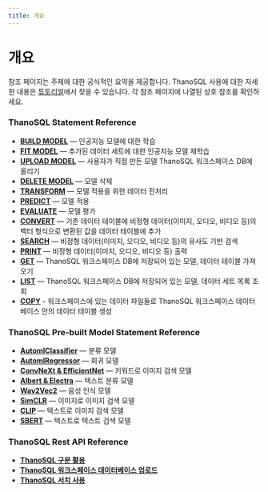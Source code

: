```yaml
---
title: 개요
---
```


# __개요__


참조 페이지는 주제에 대한 공식적인 요약을 제공합니다. ThanoSQL 사용에 대한 자세한 내용은 [튜토리얼](/ko/tutorials/algorithm_list/)에서 찾을 수 있습니다. 각 참조 페이지에 나열된 상호 참조를 확인하세요.

### __ThanoSQL Statement Reference__

- [__BUILD MODEL__](/ko/how-to_guides/ThanoSQL_query/BUILD_MODEL_SYNTAX/) — 인공지능 모델에 대한 학습
- [__FIT MODEL__](/ko/how-to_guides/ThanoSQL_query/FIT_MODEL_SYNTAX/) —  추가된 데이터 세트에 대한 인공지능 모델 재학습
- [__UPLOAD MODEL__](/ko/how-to_guides/ThanoSQL_query/UPLOAD_SYNTAX/) — 사용자가 직접 만든 모델 ThanoSQL 워크스페이스 DB에 올리기
- [__DELETE MODEL__](/ko/how-to_guides/ThanoSQL_query/DELETE_MODEL_SYNTAX/) —  모델 삭제
- [__TRANSFORM__](/ko/how-to_guides/ThanoSQL_query/TRANSFORM_MODEL_SYNTAX/) — 모델 적용을 위한 데이터 전처리
- [__PREDICT__](/ko/how-to_guides/ThanoSQL_query/PREDICT_MODEL_SYNTAX/) — 모델 적용
- [__EVALUATE__](/ko/how-to_guides/ThanoSQL_query/EVALUATE_MODEL_SYNTAX/) —  모델 평가
- [__CONVERT__](/ko/how-to_guides/ThanoSQL_query/CONVERT_USING_SYNTAX/) — 기존 데이터 테이블에 비정형 데이터(이미지, 오디오, 비디오 등)의 벡터 형식으로 변환된 값을 데이터 테이블에 추가
- [__SEARCH__](/ko/how-to_guides/ThanoSQL_query/SEARCH_SYNTAX/) — 비정형 데이터(이미지, 오디오, 비디오 등)의 유사도 기반 검색
- [__PRINT__](/ko/how-to_guides/ThanoSQL_query/PRINT_SYNTAX/) — 비정형 데이터(이미지, 오디오, 비디오 등) 출력
- [__GET__](/ko/how-to_guides/ThanoSQL_query/GET_SYNTAX/) —  ThanoSQL 워크스페이스 DB에 저장되어 있는 모델, 데이터 테이블 가져오기
- [__LIST__](/ko/how-to_guides/ThanoSQL_query/LIST_SYNTAX/) — ThanoSQL 워크스페이스 DB에 저장되어 있는 모델, 데이터 세트 목록 조회
- [__COPY__](/ko/how-to_guides/ThanoSQL_query/COPY_SYNTAX/) - 워크스페이스에 있는 데이터 파일들로 ThanoSQL 워크스페이스 데이터베이스 안의 데이터 테이블 생성

### __ThanoSQL Pre-built Model Statement Reference__

- [__AutomlClassifier__](/how-to_guides/ThanoSQL_model/AutomlClassifier/) — 분류 모델
- [__AutomlRegressor__](/how-to_guides/ThanoSQL_model/AutomlRegressor/) — 회귀 모델
- [__ConvNeXt & EfficientNet__](/how-to_guides/ThanoSQL_model/ConvNeXt_EfficientNet/) — 키워드로 이미지 검색 모델
- [__Albert & Electra__](/ko/how-to_guides/ThanoSQL_model/Albert_Electra/) — 텍스트 분류 모델
- [__Wav2Vec2__](/ko/how-to_guides/ThanoSQL_model/wav2vec2/) — 음성 인식 모델
- [__SimCLR__](/ko/how-to_guides/ThanoSQL_model/SimCLR/) —  이미지로 이미지 검색 모델
- [__CLIP__](/ko/how-to_guides/ThanoSQL_model/CLIP/) — 텍스트로 이미지 검색 모델
- [__SBERT__](/ko/how-to_guides/ThanoSQL_model/SBERT/) — 텍스트로 텍스트 검색 모델

### __ThanoSQL Rest API Reference__ 

- [__ThanoSQL 구문 활용__](/ko/how-to_guides/ThanoSQL_connecting/rest_api_thanosql_query/)
- [__ThanoSQL 워크스페이스 데이터베이스 업로드__](/ko/how-to_guides/ThanoSQL_connecting/rest_api_thanosql_insert/)
- [__ThanoSQL 서치 사용__](/ko/how-to_guides/ThanoSQL_connecting/rest_api_thanosql_search/)


